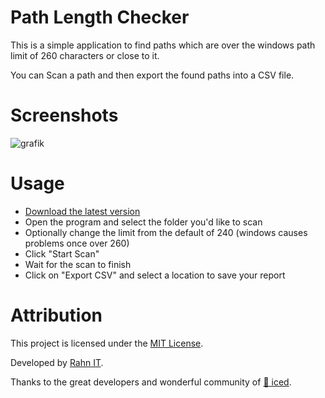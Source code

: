 # Path Length Checker

This is a simple application to find paths which are over the windows path limit of 260 characters or close to it.

You can Scan a path and then export the found paths into a CSV file.

# Screenshots
![grafik](https://github.com/user-attachments/assets/468261dd-6224-419b-95f0-b94cdfb53894)

# Usage

- [Download the latest version](https://github.com/Rahn-IT/path-length-checker/releases/latest/download/path-length-checker.exe)
- Open the program and select the folder you'd like to scan
- Optionally change the limit from the default of 240 (windows causes problems once over 260)
- Click "Start Scan"
- Wait for the scan to finish
- Click on "Export CSV" and select a location to save your report

# Attribution

This project is licensed under the [MIT License](LICENSE).

Developed by [Rahn IT](https://it-rahn.de/).

Thanks to the great developers and wonderful community of [🧊 iced](https://iced.rs/).
